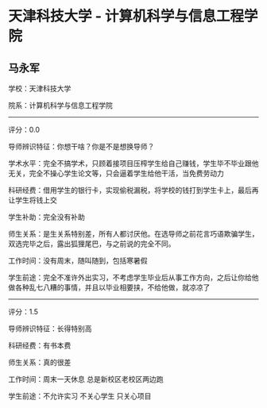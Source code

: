 # 天津科技大学 - 计算机科学与信息工程学院

## 马永军

学校：天津科技大学

院系：计算机科学与信息工程学院

* * *

评分：0.0

导师辨识特征：你想干啥？你是不是想换导师？

学术水平：完全不搞学术，只顾着接项目压榨学生给自己赚钱，学生毕不毕业跟他无关，完全不操心学生论文等，只会逼着学生给他干活，当免费劳动力

科研经费：借用学生的银行卡，实现偷税漏税，将学校的钱打到学生卡上，最后再让学生将钱上交

学生补助：完全没有补助

师生关系：是生关系特别差，所有人都讨厌他。在选导师之前花言巧语欺骗学生，双选完毕之后，露出狐狸尾巴，与之前说的完全不同。

工作时间：没有周末，随叫随到，包括寒暑假

学生前途：完全不准许外出实习，不考虑学生毕业后从事工作方向，之后让你给他做各种乱七八糟的事情，并且以毕业相要挟，不给他做，就凉凉了

* * *

评分：1.5

导师辨识特征：长得特别高

科研经费：有书本费

师生关系：真的很差

工作时间：周末一天休息 总是新校区老校区两边跑

学生前途：不允许实习 不关心学生 只关心项目